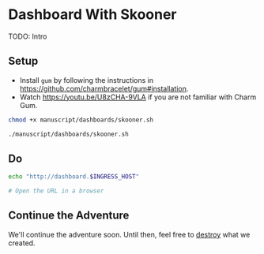 # Dashboard With Skooner

TODO: Intro

## Setup

* Install `gum` by following the instructions in https://github.com/charmbracelet/gum#installation.
* Watch https://youtu.be/U8zCHA-9VLA if you are not familiar with Charm Gum.

```bash
chmod +x manuscript/dashboards/skooner.sh

./manuscript/dashboards/skooner.sh
```

## Do

```bash
echo "http://dashboard.$INGRESS_HOST"

# Open the URL in a browser
```

## Continue the Adventure

We'll continue the adventure soon. Until then, feel free to [destroy](../destroy/observability.md) what we created.
